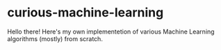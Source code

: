 # curious-machine-learning
Hello there!
Here's my own implementetion of various Machine Learning algorithms (mostly) from scratch.
